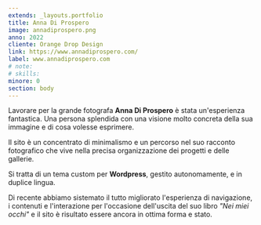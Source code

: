 ```yaml
---
extends: _layouts.portfolio
title: Anna Di Prospero
image: annadiprospero.png
anno: 2022
cliente: Orange Drop Design
link: https://www.annadiprospero.com/
label: www.annadiprospero.com
# note: 
# skills: 
minore: 0
section: body
---
```


Lavorare per la grande fotografa **Anna Di Prospero** è stata un'esperienza fantastica. Una persona splendida con una visione molto concreta della sua immagine e di cosa volesse esprimere.

Il sito è un concentrato di minimalismo e un percorso nel suo racconto fotografico che vive nella precisa organizzazione dei progetti e delle gallerie.

Si tratta di un tema custom per **Wordpress**, gestito autonomamente, e in duplice lingua.

Di recente abbiamo sistemato il tutto migliorato l'esperienza di navigazione, i contenuti e l'interazione per l'occasione dell'uscita del suo libro *"Nei miei occhi"* e il sito è risultato essere ancora in ottima forma e stato.